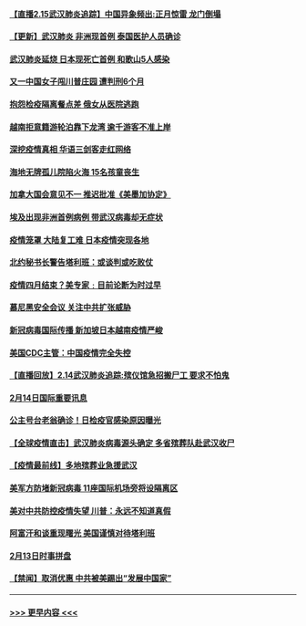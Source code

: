 #### [【直播2.15武汉肺炎追踪】中国异象频出:正月惊雷 龙门倒塌](../pages/prog202/a102777974.md?t=02152233) 
#### [【更新】武汉肺炎 非洲现首例 泰国医护人员确诊](../pages/prog202/a102770740.md?t=02152233) 
#### [武汉肺炎延烧 日本现死亡首例 和歌山5人感染](../pages/prog202/a102777815.md?t=02152233) 
#### [又一中国女子闯川普庄园 遭判刑6个月](../pages/prog202/a102777673.md?t=02152233) 
#### [抱怨检疫隔离餐点差 俄女从医院逃跑](../pages/prog202/a102777667.md?t=02152233) 
#### [越南拒意籍游轮泊靠下龙湾 逾千游客不准上岸](../pages/prog202/a102777646.md?t=02152233) 
#### [深挖疫情真相 华语三剑客走红网络](../pages/prog202/a102777624.md?t=02152233) 
#### [海地无牌孤儿院陷火海 15名孩童丧生](../pages/prog202/a102777620.md?t=02152233) 
#### [加拿大国会意见不一 推迟批准《美墨加协定》](../pages/prog202/a102777575.md?t=02152233) 
#### [埃及出现非洲首例病例 带武汉病毒却无症状](../pages/prog202/a102777559.md?t=02152233) 
#### [疫情笼罩 大陆复工难 日本疫情突现各地](../pages/prog202/a102777455.md?t=02152233) 
#### [北约秘书长警告塔利班：或谈判或吃败仗](../pages/prog202/a102777442.md?t=02152233) 
#### [疫情四月结束？美专家﹕目前论断为时过早](../pages/prog202/a102777248.md?t=02152233) 
#### [慕尼黑安全会议 关注中共扩张威胁](../pages/prog202/a102777254.md?t=02152233) 
#### [新冠病毒国际传播 新加坡日本越南疫情严峻](../pages/prog202/a102777245.md?t=02152233) 
#### [美国CDC主管：中国疫情完全失控](../pages/prog202/a102777236.md?t=02152233) 
#### [【直播回放】2.14武汉肺炎追踪:殡仪馆急招搬尸工 要求不怕鬼](../pages/prog202/a102777141.md?t=02152233) 
#### [2月14日国际重要讯息](../pages/prog202/a102777073.md?t=02152233) 
#### [公主号台老翁确诊！日检疫官感染原因曝光](../pages/prog202/a102777075.md?t=02152233) 
#### [【全球疫情直击】武汉肺炎病毒源头确定 多省殡葬队赴武汉收尸](../pages/prog202/a102777026.md?t=02152233) 
#### [【疫情最前线】多地殡葬业急援武汉](../pages/prog202/a102776986.md?t=02152233) 
#### [美军方防堵新冠病毒 11座国际机场旁将设隔离区](../pages/prog202/a102776870.md?t=02152233) 
#### [美对中共防控疫情失望 川普：永远不知道真假](../pages/prog202/a102776836.md?t=02152233) 
#### [阿富汗和谈重现曙光 美国谨慎对待塔利班](../pages/prog202/a102776748.md?t=02152233) 
#### [2月13日时事拼盘](../pages/prog202/a102776689.md?t=02152233) 
#### [【禁闻】取消优惠 中共被美踢出“发展中国家”](../pages/prog202/a102776670.md?t=02152233) 

----
#### [ >>> 更早内容 <<< ](../indexes/prog202-earlier.md)
